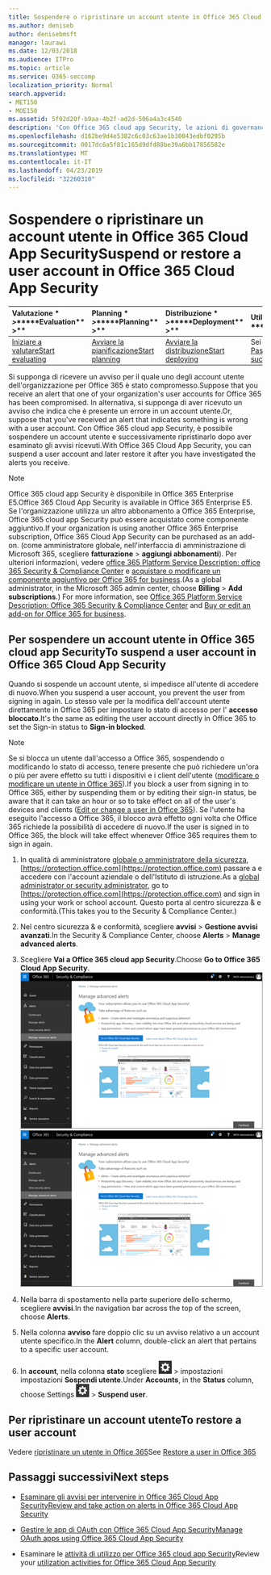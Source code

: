 ```yaml
---
title: Sospendere o ripristinare un account utente in Office 365 Cloud App Security
ms.author: deniseb
author: denisebmsft
manager: laurawi
ms.date: 12/03/2018
ms.audience: ITPro
ms.topic: article
ms.service: O365-seccomp
localization_priority: Normal
search.appverid:
- MET150
- MOE150
ms.assetid: 5f02d20f-b9aa-4b2f-ad2d-506a4a3c4540
description: 'Con Office 365 cloud app Security, le azioni di governance che è possibile intraprendere sono la sospensione o la sospensione di un account utente. '
ms.openlocfilehash: d162be9d4e5382c6c03c63ae1b30043edbf0295b
ms.sourcegitcommit: 0017dc6a5f81c165d9dfd88be39a6bb17856582e
ms.translationtype: MT
ms.contentlocale: it-IT
ms.lasthandoff: 04/23/2019
ms.locfileid: "32260310"
---
```

# <a name="suspend-or-restore-a-user-account-in-office-365-cloud-app-security"></a><span data-ttu-id="89678-103">Sospendere o ripristinare un account utente in Office 365 Cloud App Security</span><span class="sxs-lookup"><span data-stu-id="89678-103">Suspend or restore a user account in Office 365 Cloud App Security</span></span>

|<span data-ttu-id="89678-104">Valutazione \* *\>*\*</span><span class="sxs-lookup"><span data-stu-id="89678-104">\*\*\*\*Evaluation\*\* \>\*\*</span></span>|<span data-ttu-id="89678-105">Planning \* *\>*\*</span><span class="sxs-lookup"><span data-stu-id="89678-105">\*\*\*\*Planning\*\* \>\*\*</span></span>|<span data-ttu-id="89678-106">Distribuzione \* *\>*\*</span><span class="sxs-lookup"><span data-stu-id="89678-106">\*\*\*\*Deployment\*\* \>\*\*</span></span>|<span data-ttu-id="89678-107">Utilizzo \* \* \* \*</span><span class="sxs-lookup"><span data-stu-id="89678-107">\*\*\*\*Utilization\*\*\*\*</span></span>|
|:-----|:-----|:-----|:-----|
|[<span data-ttu-id="89678-108">Iniziare a valutare</span><span class="sxs-lookup"><span data-stu-id="89678-108">Start evaluating</span></span>](office-365-cas-overview.md) <br/> |[<span data-ttu-id="89678-109">Avviare la pianificazione</span><span class="sxs-lookup"><span data-stu-id="89678-109">Start planning</span></span>](get-ready-for-office-365-cas.md) <br/> |[<span data-ttu-id="89678-110">Avviare la distribuzione</span><span class="sxs-lookup"><span data-stu-id="89678-110">Start deploying</span></span>](turn-on-office-365-cas.md) <br/> |<span data-ttu-id="89678-111">Sei qui!</span><span class="sxs-lookup"><span data-stu-id="89678-111">You are here!</span></span>  <br/> [<span data-ttu-id="89678-112">Passaggi successivi</span><span class="sxs-lookup"><span data-stu-id="89678-112">Next steps</span></span>](#next-steps)<br/> |
   
<span data-ttu-id="89678-113">Si supponga di ricevere un avviso per il quale uno degli account utente dell'organizzazione per Office 365 è stato compromesso.</span><span class="sxs-lookup"><span data-stu-id="89678-113">Suppose that you receive an alert that one of your organization's user accounts for Office 365 has been compromised.</span></span> <span data-ttu-id="89678-114">In alternativa, si supponga di aver ricevuto un avviso che indica che è presente un errore in un account utente.</span><span class="sxs-lookup"><span data-stu-id="89678-114">Or, suppose that you've received an alert that indicates something is wrong with a user account.</span></span> <span data-ttu-id="89678-115">Con Office 365 cloud app Security, è possibile sospendere un account utente e successivamente ripristinarlo dopo aver esaminato gli avvisi ricevuti.</span><span class="sxs-lookup"><span data-stu-id="89678-115">With Office 365 Cloud App Security, you can suspend a user account and later restore it after you have investigated the alerts you receive.</span></span>
  
> [!NOTE]
> <span data-ttu-id="89678-116">Office 365 cloud app Security è disponibile in Office 365 Enterprise E5.</span><span class="sxs-lookup"><span data-stu-id="89678-116">Office 365 Cloud App Security is available in Office 365 Enterprise E5.</span></span> <span data-ttu-id="89678-117">Se l'organizzazione utilizza un altro abbonamento a Office 365 Enterprise, Office 365 cloud app Security può essere acquistato come componente aggiuntivo.</span><span class="sxs-lookup"><span data-stu-id="89678-117">If your organization is using another Office 365 Enterprise subscription, Office 365 Cloud App Security can be purchased as an add-on.</span></span> <span data-ttu-id="89678-118">(come amministratore globale, nell'interfaccia di amministrazione di Microsoft 365, scegliere **fatturazione** \> **aggiungi abbonamenti**). Per ulteriori informazioni, vedere [office 365 Platform Service Description: office 365 Security &amp; Compliance Center](https://technet.microsoft.com/en-us/library/dn933793.aspx) e [acquistare o modificare un componente aggiuntivo per Office 365 for business](https://support.office.com/article/4e7b57d6-b93b-457d-aecd-0ea58bff07a6).</span><span class="sxs-lookup"><span data-stu-id="89678-118">(As a global administrator, in the Microsoft 365 admin center, choose **Billing** \> **Add subscriptions**.) For more information, see [Office 365 Platform Service Description: Office 365 Security &amp; Compliance Center](https://technet.microsoft.com/en-us/library/dn933793.aspx) and [Buy or edit an add-on for Office 365 for business](https://support.office.com/article/4e7b57d6-b93b-457d-aecd-0ea58bff07a6).</span></span> 
  
## <a name="to-suspend-a-user-account-in-office-365-cloud-app-security"></a><span data-ttu-id="89678-119">Per sospendere un account utente in Office 365 cloud app Security</span><span class="sxs-lookup"><span data-stu-id="89678-119">To suspend a user account in Office 365 Cloud App Security</span></span>

<span data-ttu-id="89678-120">Quando si sospende un account utente, si impedisce all'utente di accedere di nuovo.</span><span class="sxs-lookup"><span data-stu-id="89678-120">When you suspend a user account, you prevent the user from signing in again.</span></span> <span data-ttu-id="89678-121">Lo stesso vale per la modifica dell'account utente direttamente in Office 365 per impostare lo stato di accesso per l' **accesso bloccato**.</span><span class="sxs-lookup"><span data-stu-id="89678-121">It's the same as editing the user account directly in Office 365 to set the Sign-in status to **Sign-in blocked**.</span></span>
  
> [!NOTE]
> <span data-ttu-id="89678-122">Se si blocca un utente dall'accesso a Office 365, sospendendo o modificando lo stato di accesso, tenere presente che può richiedere un'ora o più per avere effetto su tutti i dispositivi e i client dell'utente ([modificare o modificare un utente in Office 365](https://support.office.com/article/42BB3F17-8F9D-4182-B434-5F1C8024E614#SingleUserPreview)).</span><span class="sxs-lookup"><span data-stu-id="89678-122">If you block a user from signing in to Office 365, either by suspending them or by editing their sign-in status, be aware that it can take an hour or so to take effect on all of the user's devices and clients ([Edit or change a user in Office 365](https://support.office.com/article/42BB3F17-8F9D-4182-B434-5F1C8024E614#SingleUserPreview)).</span></span> <span data-ttu-id="89678-123">Se l'utente ha eseguito l'accesso a Office 365, il blocco avrà effetto ogni volta che Office 365 richiede la possibilità di accedere di nuovo.</span><span class="sxs-lookup"><span data-stu-id="89678-123">If the user is signed in to Office 365, the block will take effect whenever Office 365 requires them to sign in again.</span></span> 
  
1. <span data-ttu-id="89678-124">In qualità di amministratore [globale o amministratore della sicurezza](permissions-in-the-security-and-compliance-center.md), [https://protection.office.com](https://protection.office.com) passare a e accedere con l'account aziendale o dell'Istituto di istruzione.</span><span class="sxs-lookup"><span data-stu-id="89678-124">As a [global administrator or security administrator](permissions-in-the-security-and-compliance-center.md), go to [https://protection.office.com](https://protection.office.com) and sign in using your work or school account.</span></span> <span data-ttu-id="89678-125">Questo porta al centro sicurezza &amp; e conformità.</span><span class="sxs-lookup"><span data-stu-id="89678-125">(This takes you to the Security &amp; Compliance Center.)</span></span> 
    
2. <span data-ttu-id="89678-126">Nel centro sicurezza &amp; e conformità, scegliere **avvisi** \> **Gestione avvisi avanzati**.</span><span class="sxs-lookup"><span data-stu-id="89678-126">In the Security &amp; Compliance Center, choose **Alerts** \> **Manage advanced alerts**.</span></span>
    
3. <span data-ttu-id="89678-127">Scegliere **Vai a Office 365 cloud app Security**.</span><span class="sxs-lookup"><span data-stu-id="89678-127">Choose **Go to Office 365 Cloud App Security**.</span></span><br><span data-ttu-id="89678-128">![Nel centro sicurezza &amp; e conformità, scegliere Gestisci avvisi avanzati per accedere a Office 365 cloud app Security](media/958632d4-03e3-4ade-8e22-d5509db6fca7.png)</span><span class="sxs-lookup"><span data-stu-id="89678-128">![In the Security &amp; Compliance Center, choose Manage Advanced Alerts to go to Office 365 Cloud App Security](media/958632d4-03e3-4ade-8e22-d5509db6fca7.png)</span></span><br>
  
4. <span data-ttu-id="89678-129">Nella barra di spostamento nella parte superiore dello schermo, scegliere **avvisi**.</span><span class="sxs-lookup"><span data-stu-id="89678-129">In the navigation bar across the top of the screen, choose **Alerts**.</span></span>
    
5. <span data-ttu-id="89678-130">Nella colonna **avviso** fare doppio clic su un avviso relativo a un account utente specifico.</span><span class="sxs-lookup"><span data-stu-id="89678-130">In the **Alert** column, double-click an alert that pertains to a specific user account.</span></span> 
    
6. <span data-ttu-id="89678-131">In **account**, nella colonna **stato** scegliere ![l'icona](media/e01b75cc-b28f-4b83-8f86-b1b13dc27ab2.png) \> impostazioni impostazioni **Sospendi utente**.</span><span class="sxs-lookup"><span data-stu-id="89678-131">Under **Accounts**, in the **Status** column, choose Settings ![settings icon](media/e01b75cc-b28f-4b83-8f86-b1b13dc27ab2.png) \> **Suspend user**.</span></span>
    
## <a name="to-restore-a-user-account"></a><span data-ttu-id="89678-132">Per ripristinare un account utente</span><span class="sxs-lookup"><span data-stu-id="89678-132">To restore a user account</span></span>

<span data-ttu-id="89678-133">Vedere [ripristinare un utente in Office 365](https://support.office.com/article/2c261e42-5dd1-48b0-845f-2a016d29cfc1)</span><span class="sxs-lookup"><span data-stu-id="89678-133">See [Restore a user in Office 365](https://support.office.com/article/2c261e42-5dd1-48b0-845f-2a016d29cfc1)</span></span>
  
## <a name="next-steps"></a><span data-ttu-id="89678-134">Passaggi successivi</span><span class="sxs-lookup"><span data-stu-id="89678-134">Next steps</span></span>

- [<span data-ttu-id="89678-135">Esaminare gli avvisi per intervenire in Office 365 Cloud App Security</span><span class="sxs-lookup"><span data-stu-id="89678-135">Review and take action on alerts in Office 365 Cloud App Security</span></span>](review-office-365-cas-alerts.md)
    
- [<span data-ttu-id="89678-136">Gestire le app di OAuth con Office 365 Cloud App Security</span><span class="sxs-lookup"><span data-stu-id="89678-136">Manage OAuth apps using Office 365 Cloud App Security</span></span>](manage-app-permissions-in-ocas.md)
    
- <span data-ttu-id="89678-137">Esaminare le [attività di utilizzo per Office 365 cloud app Security](utilization-activities-for-ocas.md)</span><span class="sxs-lookup"><span data-stu-id="89678-137">Review your [utilization activities for Office 365 Cloud App Security](utilization-activities-for-ocas.md)</span></span>
    

